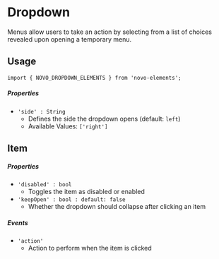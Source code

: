 # Dropdown
Menus allow users to take an action by selecting from a list of choices revealed upon opening a temporary menu.

## Usage
    import { NOVO_DROPDOWN_ELEMENTS } from 'novo-elements';

##### Properties
- `'side' : String`
    * Defines the side the dropdown opens (default: `left`)
    * Available Values: `['right']`


## Item

##### Properties
- `'disabled' : bool`
    * Toggles the item as disabled or enabled
- `'keepOpen' : bool : default: false`
    * Whether the dropdown should collapse after clicking an item

##### Events
- `'action'`
    * Action to perform when the item is clicked
